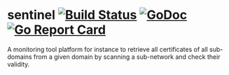 # sentinel [![Build Status][ci-img]][ci] [![GoDoc][godoc-img]][godoc] [![Go Report Card][report-img]][report]

A monitoring tool platform for instance to retrieve all certificates of all sub-domains from a given domain by scanning a sub-network and check their validity.

[ci-img]: https://travis-ci.org/Huuancao/sentinel.svg?branch=master
[ci]: https://travis-ci.org/Huuancao/sentinel
[godoc-img]: https://godoc.org/github.com/Huuancao/sentinel?status.svg
[godoc]: https://godoc.org/github.com/Huuancao/sentinel
[report-img]: https://goreportcard.com/badge/github.com/Huuancao/sentinel
[report]: https://goreportcard.com/report/github.com/Huuancao/sentinel
